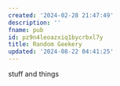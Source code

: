 ```yaml
---
created: '2024-02-28 21:47:49'
description: ''
fname: pub
id: pz9n4leoazxiq1bycrbxl7y
title: Random Geekery
updated: '2024-08-22 04:41:25'
---
```


stuff and things